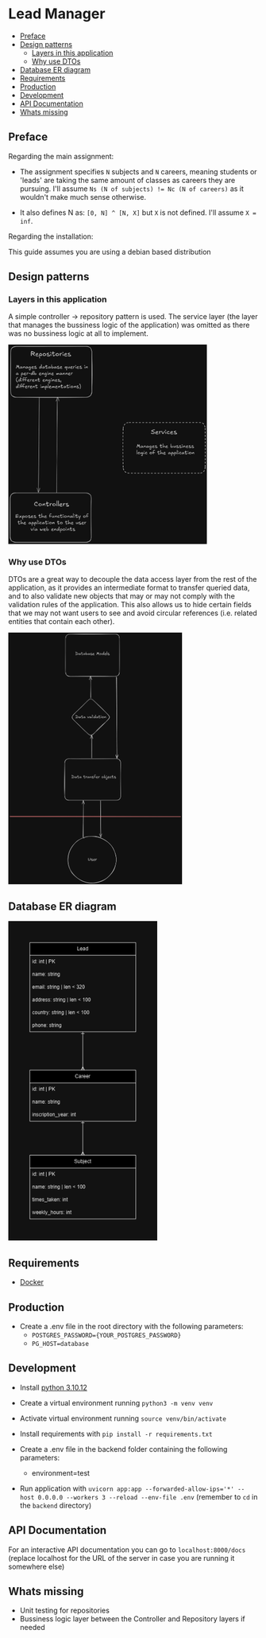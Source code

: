 # Lead Manager

- [Preface](#preface)
- [Design patterns](#design-patterns)
   * [Layers in this application](#layers-in-this-application)
   * [Why use DTOs](#why-use-dtos)
- [Database ER diagram](#database-er-diagram)
- [Requirements](#requirements)
- [Production](#production)
- [Development](#development)
- [API Documentation](#api-documentation)
- [Whats missing](#whats-missing)

## Preface

Regarding the main assignment:

* The assignment specifies `N` subjects and `N` careers, meaning students or 'leads' are taking the same 
amount of classes as careers they are pursuing. I'll assume `Ns (N of subjects) != Nc (N of careers)` as it wouldn't make much sense otherwise. 

* It also defines N as: `[0, N] ^ [N, X]` but `X` is not defined. I'll assume `X = inf`.

Regarding the installation:

This guide assumes you are using a debian based distribution

## Design patterns

### Layers in this application

A simple controller -> repository pattern is used. The service layer (the layer that manages the bussiness logic of the application) was omitted as there was no bussiness logic at all to implement.

<img src="./resources/layers-diagram.png" alt="layers-diagram" width="400"/>

### Why use DTOs

DTOs are a great way to decouple the data access layer from the rest of the application, as it provides an intermediate format to transfer queried data, and to also validate new objects that may or may not comply with the validation rules of the application. This also allows us to hide certain fields that we may not want users to see and avoid circular references (i.e. related entities that contain each other).

<img src="./resources/dtos.png" alt="dto-diagram" width="350"/>

## Database ER diagram

<img src="./resources/ER-diagram.png" alt="ER-Diagram" width="300"/>

## Requirements

* [Docker](https://docs.docker.com/engine/install/)

## Production

* Create a .env file in the root directory with the following parameters:
    * `POSTGRES_PASSWORD={YOUR_POSTGRES_PASSWORD}`
    * `PG_HOST=database`

## Development

* Install [python 3.10.12](https://www.python.org/downloads/)
* Create a virtual environment running `python3 -m venv venv`
* Activate virtual environment running `source venv/bin/activate`
* Install requirements with `pip install -r requirements.txt`
* Create a .env file in the backend folder containing the following parameters:
    * environment=test

* Run application with `uvicorn app:app --forwarded-allow-ips='*' --host 0.0.0.0 --workers 3 --reload --env-file .env` (remember to `cd` in the `backend` directory)

## API Documentation

For an interactive API documentation you can go to `localhost:8000/docs` (replace localhost for the URL of the server in case you are running it somewhere else)

## Whats missing

* Unit testing for repositories
* Bussiness logic layer between the Controller and Repository layers if needed

<!-- Index (table of contents) generated with https://github.com/derlin/bitdowntoc -->
